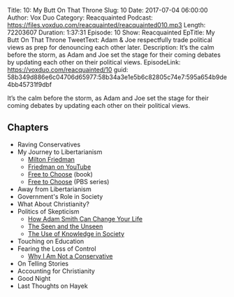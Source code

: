 Title: 10: My Butt On That Throne
Slug: 10
Date: 2017-07-04 06:00:00
Author: Vox Duo
Category: Reacquainted
Podcast: https://files.voxduo.com/reacquainted/reacquainted010.mp3
Length: 72203607
Duration: 1:37:31
Episode: 10
Show: Reacquainted
EpTitle: My Butt On That Throne
TweetText: Adam & Joe respectfully trade political views as prep for denouncing each other later.
Description: It’s the calm before the storm, as Adam and Joe set the stage for their coming debates by updating each other on their political views.
EpisodeLink: https://voxduo.com/reacquainted/10
guid: 58b349d886e6c04706d65977:58b34a3e1e5b6c82805c74e7:595a654b9de4bb45731f9dbf

It’s the calm before the storm, as Adam and Joe set the stage for their coming debates by updating each other on their political views.

## Chapters ##

- Raving Conservatives
- My Journey to Libertarianism
    - [Milton Friedman](http://www.econlib.org/library/Enc/bios/Friedman.html)
    - [Friedman on YouTube](https://www.youtube.com/results?search_query=milton+friedman)
    - [Free to Choose](https://www.goodreads.com/book/show/97820.Free_to_Choose?ac=1&from_search=true) (book)
    - [Free to Choose](https://www.youtube.com/watch?v=D3N2sNnGwa4&list=PL4742023192B69941) (PBS series)
- Away from Libertarianism
- Government's Role in Society
- What About Christianity?
- Politics of Skepticism
    - [How Adam Smith Can Change Your Life](https://www.goodreads.com/book/show/20821053-how-adam-smith-can-change-your-life?ac=1&from_search=true)
    - [The Seen and the Unseen](http://bastiat.org/en/twisatwins.html)
    - [The Use of Knowledge in Society](http://www.econlib.org/library/Essays/hykKnw1.html)
- Touching on Education
- Fearing the Loss of Control
    - [Why I Am Not a Conservative](http://press.uchicago.edu/books/excerpt/2011/hayek_constitution.html)
- On Telling Stories
- Accounting for Christianity
- Good Night
- Last Thoughts on Hayek

